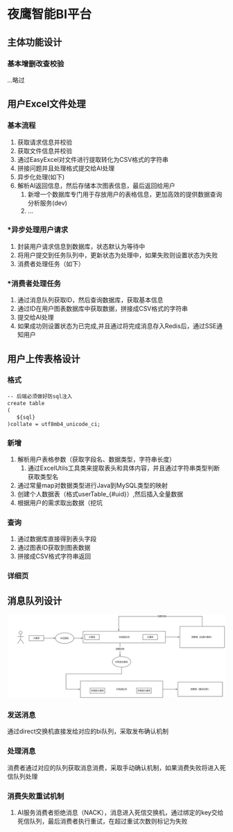 # 夜鹰智能BI平台
## 主体功能设计

### 基本增删改查校验

...略过

## 用户Excel文件处理
### 基本流程
1. 获取请求信息并校验
2. 获取文件信息并校验
3. 通过EasyExcel对文件进行提取转化为CSV格式的字符串
4. 拼接问题并且处理格式提交给AI处理
5. 异步化处理(如下)
6. 解析AI返回信息，然后存储本次图表信息，最后返回给用户
   1. 新增一个数据库专门用于存放用户的表格信息，更加高效的提供数据查询分析服务(dev)
   2. ...
### *异步处理用户请求
1. 封装用户请求信息到数据库，状态默认为等待中
2. 将用户提交到任务队列中，更新状态为处理中，如果失败则设置状态为失败
3. 消费者处理任务（如下）

### *消费者处理任务
1. 通过消息队列获取ID，然后查询数据库，获取基本信息
2. 通过ID在用户图表数据库中获取数据，拼接成CSV格式的字符串
3. 提交给AI处理
4. 如果成功则设置状态为已完成,并且通过将完成消息存入Redis后，通过SSE通知用户
## 用户上传表格设计
### 格式
~~~mysql
-- 后端必须做好防sql注入
create table
(
   ${sql}
)collate = utf8mb4_unicode_ci; 
~~~
### 新增
1. 解析用户表格参数（获取字段名、数据类型，字符串长度）
   1. 通过ExcelUtils工具类来提取表头和具体内容，并且通过字符串类型判断获取类型名
2. 通过常量map对数据类型进行Java到MySQL类型的映射
3. 创建个人数据表（格式userTable_{#uid}）,然后插入全量数据
4. 根据用户的需求取出数据（挖坑
### 查询
1. 通过数据库直接得到表头字段
2. 通过图表ID获取到图表数据
3. 拼接成CSV格式字符串返回
### 详细页


## 消息队列设计
![](./doc/MQ.jpg)
### 发送消息
通过direct交换机直接发给对应的bi队列，采取发布确认机制
### 处理消息
消费者通过对应的队列获取消息消费，采取手动确认机制，如果消费失败将进入死信队列处理
### 消费失败重试机制
1. AI服务消费者拒绝消息（NACK），消息进入死信交换机，通过绑定的key交给死信队列，最后消费者执行重试，在超过重试次数则标记为失败

